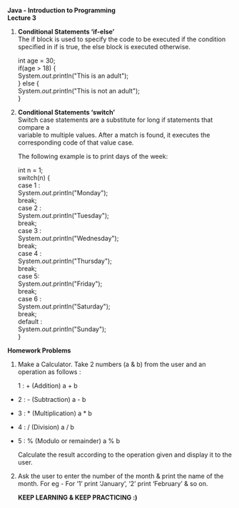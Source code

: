 **Java \- Introduction to Programming**  
**Lecture 3**

1. **Conditional Statements ‘if-else’**  
   The if block is used to specify the code to be executed if the condition specified  in if is true, the else block is executed otherwise.  
     
   int age \= 30;  
   if(age \> 18) {  
      System.*out*.println("This is an adult");  
   } else {  
      System.*out*.println("This is not an adult");  
   }  
     
2. **Conditional Statements ‘switch’**  
   Switch case statements are a substitute for long if statements that compare a  
   variable to multiple values. After a match is found, it executes the  
   corresponding code of that value case.  
     
   The following example is to print days of the week:  
     
   int n \= 1;  
   switch(n) {  
      case 1 :  
          System.*out*.println("Monday");  
          break;  
      case 2 :  
          System.*out*.println("Tuesday");  
          break;  
      case 3 :  
          System.*out*.println("Wednesday");  
          break;  
      case 4 :  
          System.*out*.println("Thursday");  
          break;  
      case 5:  
          System.*out*.println("Friday");  
          break;  
      case 6 :  
          System.*out*.println("Saturday");  
          break;  
      default :  
          System.*out*.println("Sunday");  
   }  
     
     
   

**Homework Problems**

1. Make a Calculator. Take 2 numbers (a & b) from the user and an operation as follows : 

   	1 : \+ (Addition) a \+ b

* 2 : \- (Subtraction) a \- b  
* 3 : \* (Multiplication) a \* b  
* 4 : / (Division) a / b  
* 5 : % (Modulo or remainder) a % b

  Calculate the result according to the operation given and display it to the user.

2. Ask the user to enter the number of the month & print the name of the month. For eg \- For ‘1’ print ‘January’, ‘2’ print ‘February’ & so on.

   

   **KEEP LEARNING & KEEP PRACTICING :)**

   

   

   

   

   

   

   

   

   

   

   

   

   

   

   

   

   

   

   

   

   

   

   

